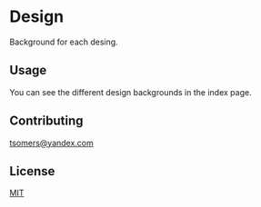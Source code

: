 # Design

Background for each desing.

## Usage
You can see the different design backgrounds in the index page.

## Contributing
tsomers@yandex.com

## License
[MIT](https://choosealicense.com/licenses/mit/)
